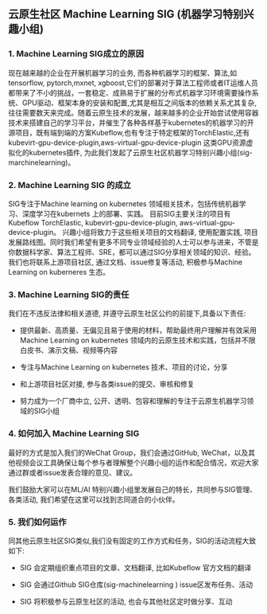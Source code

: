 ## 云原生社区 Machine Learning SIG (机器学习特别兴趣小组)

### 1. Machine Learning SIG成立的原因

现在越来越的企业在开展机器学习的业务, 而各种机器学习的框架、算法,如tensorflow, pytorch,mxnet, xgboost,它们的部署对于算法工程师或者IT运维人员都带来了不小的挑战，一套稳定、成熟易于扩展的分布式机器学习环境需要操作系统、GPU驱动、框架本身的安装和配置,尤其是相互之间版本的依赖关系尤其复杂, 往往需要数天来完成。随着云原生技术的发展，越来越多的企业开始尝试使用容器技术来搭建自己的学习平台，并催生了各种各样基于kubernetes的机器学习的开源项目，既有端到端的方案Kubeflow,也有专注于特定框架的TorchElastic,还有kubevirt-gpu-device-plugin,aws-virtual-gpu-device-plugin 这类GPU资源虚拟化的kubernetes插件,  为此我们发起了云原生社区机器学习特别兴趣小组(sig-marchinelearning)。



### 2. Machine Learning SIG 的成立

SIG专注于Machine learning on kubernetes 领域相关技术，包括传统机器学习、深度学习在kubernets 上的部署、实践。 目前SIG主要关注的项目有Kubeflow TorchElastic, kubevirt-gpu-device-plugin, aws-virtual-gpu-device-plugin。 兴趣小组将致力于这些相关项目的文档翻译, 使用配置实践, 项目发展路线图。同时我们希望有更多不同专业领域经验的人士可以参与进来，不管是你数据科学家、算法工程师、SRE，都可以通过SIG分享相关领域的知识、经验。 我们也将联系上游项目社区, 通过文档、issue修复等活动, 积极参与Machine Learning on kuberneres 生态。



### 3. Machine Learning SIG的责任

我们在不违反法律和相关道德, 并遵守云原生社区公约的前提下,具备以下责任:

* 提供最新、高质量、无偏见且易于使用的材料，帮助最终用户理解并有效采用Machine Learning on kubernetes 领域内的云原生技术和实践，包括并不限白皮书、演示文稿、视频等内容
* 专注与Machine Learning on kubernetes 技术、项目的讨论，分享

* 和上游项目社区对接, 参与各类issue的提交、审核和修复

* 努力成为一个厂商中立, 公开、透明、包容和理解的专注于云原生机器学习领域的SIG小组



### 4. 如何加入 Machine Learning  SIG

最好的方式是加入我们的WeChat Group，我们会通过GitHub, WeChat，以及其他视频会议工具确保让每个参与者理解整个兴趣小组的运作和配合情况，欢迎大家通过群或者issue发表合理的意见、建议。

我们鼓励大家可以在ML/AI 特别兴趣小组里发展自己的特长，共同参与SIG管理、各类活动, 我们希望在这里可以找到志同道合的小伙伴。



### 5. 我们如何运作

同其他云原生社区SIG类似,我们没有固定的工作方式和任务，SIG的活动流程大致如下:

* SIG 会定期组织重点项目的文章、文档翻译, 比如Kubeflow 官方文档的翻译

* SIG 会通过Github SIG仓库(sig-machinelearning ) issue区发布任务、活动

* SIG 将积极参与云原生社区的活动, 也会与其他社区定时做分享、互动

  